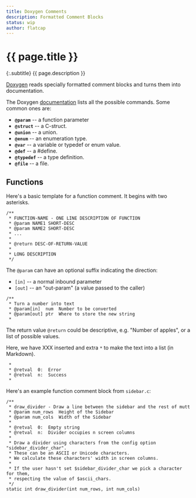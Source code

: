 ```yaml
---
title: Doxygen Comments
description: Formatted Comment Blocks
status: wip
author: flatcap
---
```


# {{ page.title }}

{:.subtitle}
{{ page.description }}

[Doxygen](http://www.doxygen.nl/) reads specially formatted
comment blocks and turns them into documentation.

The Doxygen
[documentation](http://www.doxygen.nl/manual/commands.html)
lists all the possible commands. Some common ones are:

- **`@param`**   -- a function parameter
- **`@struct`**  -- a C-struct.
- **`@union`**   -- a union.
- **`@enum`**    -- an enumeration type.
- **`@var`**     -- a variable or typedef or enum value.
- **`@def`**     -- a #define.
- **`@typedef`** -- a type definition.
- **`@file`**    -- a file.

## Functions

Here's a basic template for a function comment. It begins with two asterisks.

```
/**
 * FUNCTION-NAME - ONE LINE DESCRIPTION OF FUNCTION
 * @param NAME1 SHORT-DESC
 * @param NAME2 SHORT-DESC
 * ...
 *
 * @return DESC-OF-RETURN-VALUE
 *
 * LONG DESCRIPTION
 */
```

The `@param` can have an optional suffix indicating the direction:

- `[in]`  -- a normal inbound parameter
- `[out]` -- an "out-param" (a value passed to the caller)

```
/**
 * Turn a number into text
 * @param[in]  num  Number to be converted
 * @param[out] ptr  Where to store the new string
 *
```

The return value `@return` could be descriptive, e.g. "Number of apples", or
a list of possible values.

Here, we have XXX inserted and extra `*` to make the text into a list (in
Markdown).

```
 *
 * @retval  0:  Error
 * @retval  n:  Success
 *
```

Here's an example function comment block from `sidebar.c`:

```
/**
 * draw_divider - Draw a line between the sidebar and the rest of mutt
 * @param num_rows  Height of the Sidebar
 * @param num_cols  Width of the Sidebar
 *
 * @retval  0:  Empty string
 * @retval  n:  Divider occupies n screen columns
 *
 * Draw a divider using characters from the config option "sidebar_divider_char".
 * These can be an ASCII or Unicode characters.
 * We calculate these characters' width in screen columns.
 *
 * If the user hasn't set $sidebar_divider_char we pick a character for them,
 * respecting the value of $ascii_chars.
 */
static int draw_divider(int num_rows, int num_cols)
```

